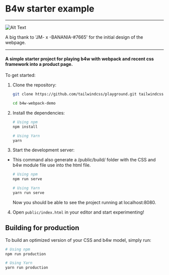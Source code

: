 # B4w starter example

---

![Alt Text](https://i.imgur.com/dpp1drL.gif)


A big thank to 'JM- x -BANANIA-#7665' for the initial design of the webpage. 

---

#### A simple starter project for playing b4w with webpack and recent css framework into a product page.

To get started:

1. Clone the repository:

    ```bash
    git clone https://github.com/tailwindcss/playground.git tailwindcss-playground

    cd b4w-webpack-demo
    ```

2. Install the dependencies:

    ```bash
    # Using npm
    npm install

    # Using Yarn
    yarn
    ```

3. Start the development server:

- This command also generate a /public/build/ folder with the CSS and b4w module file use into the html file. 
    ```bash
    # Using npm
    npm run serve

    # Using Yarn
    yarn run serve
    ```

    Now you should be able to see the project running at localhost:8080.


4. Open `public/index.html` in your editor and start experimenting!


## Building for production

To build an optimized version of your CSS and b4w model, simply run:

```bash
# Using npm
npm run production

# Using Yarn
yarn run production
```
